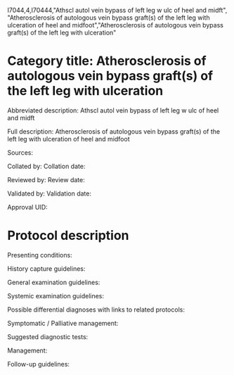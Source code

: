 I7044,4,I70444,"Athscl autol vein bypass of left leg w ulc of heel and midft", "Atherosclerosis of autologous vein bypass graft(s) of the left leg with ulceration of heel and midfoot","Atherosclerosis of autologous vein bypass graft(s) of the left leg with ulceration"
# Category title: Atherosclerosis of autologous vein bypass graft(s) of the left leg with ulceration

Abbreviated description: Athscl autol vein bypass of left leg w ulc of heel and midft

Full description: Atherosclerosis of autologous vein bypass graft(s) of the left leg with ulceration of heel and midfoot

Sources:

Collated by:
Collation date:

Reviewed by:
Review date:

Validated by:
Validation date:

Approval UID:

# Protocol description

Presenting conditions:

History capture guidelines:

General examination guidelines:

Systemic examination guidelines:

Possible differential diagnoses with links to related protocols:

Symptomatic / Palliative management:

Suggested diagnostic tests:

Management:

Follow-up guidelines:
